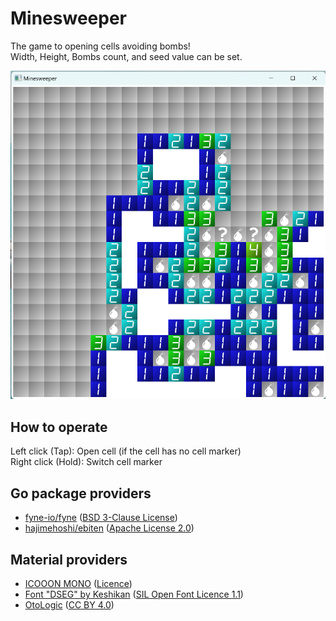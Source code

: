 # Minesweeper

The game to opening cells avoiding bombs!  
Width, Height, Bombs count, and seed value can be set.  

![screenshot](screenshot.png)  

## How to operate

Left click (Tap): Open cell (if the cell has no cell marker)  
Right click (Hold): Switch cell marker  

## Go package providers

- [fyne-io/fyne](https://fyne.io/) ([BSD 3-Clause License](https://github.com/fyne-io/fyne/blob/master/LICENSE))
- [hajimehoshi/ebiten](https://ebitengine.org/) ([Apache License 2.0](https://www.apache.org/licenses/LICENSE-2.0))

## Material providers

- [ICOOON MONO](https://icooon-mono.com/) ([Licence](https://icooon-mono.com/license/))
- [Font "DSEG" by Keshikan](https://www.keshikan.net/fonts.html) ([SIL Open Font Licence 1.1](http://scripts.sil.org/OFL))
- [OtoLogic](https://otologic.jp/) ([CC BY 4.0](https://otologic.jp/free/license.html))
